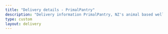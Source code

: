 ```yaml
---
title: "Delivery details - PrimalPantry"
description: "Delivery information PrimalPantry, NZ's animal based wellness drink"
type: custom
layout: delivery
---
```



